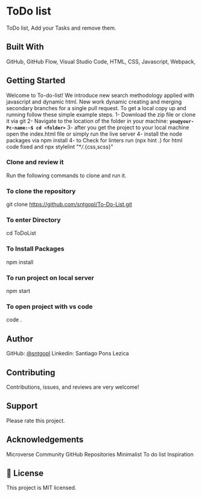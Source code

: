 # ToDo list
ToDo list, Add your Tasks and remove them.

## Built With

GitHub,
GitHub Flow,
Visual Studio Code,
HTML,
CSS,
Javascript,
Webpack,

## Getting Started

Welcome to To-do-list! We introduce new search methodology applied with javascript and dynamic html. New work dynamic creating and merging secondary branches for a single pull request.
To get a local copy up and running follow these simple example steps.
1- Download the zip file or clone it via git
2- Navigate to the location of the folder in your machine:
**`you@your-Pc-name:~$ cd <folder>`**
3- after you get the project to your local machine open the index.html file or simply run the live server
4- install the node packages via npm install
4- to Check for linters run (npx hint .) for html code fixed and npx stylelint "\*_/_.{css,scss}"

### Clone and review it

Run the following commands to clone and run it.

### To clone the repository

git clone https://github.com/sntgopl/To-Do-List.git

### To enter Directory

cd ToDoList

### To Install Packages

npm install

### To run project on local server

npm start

### To open project with vs code

code .

## Author

GitHub:
[@sntgopl](https://github.com/sntgopl)
Linkedin: Santiago Pons Lezica

## Contributing

Contributions, issues, and reviews are very welcome! 

## Support

Please rate this project.

## Acknowledgements

Microverse Community
GitHub Repositories
Minimalist To do list
Inspiration

## 📝 License

This project is MIT licensed.
